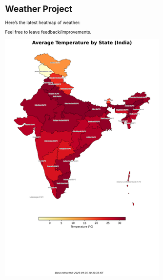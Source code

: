 # Weather Project

Here’s the latest heatmap of weather:

Feel free to leave feedback/improvements.

![India Heatmap](docs/assets/india_heatmap.png?v=D4CC74)
